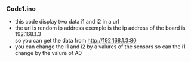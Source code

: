 ### Code1.ino
- this code display two data i1 and i2 in a url 
- the url is rendom ip address exemple is the ip address of the board is 192.168.1.3  
so you can get the data from http://192.168.1.3:80
- you can change the i1 and i2 by a valures of the sensors so can the i1 change by the valure of A0
